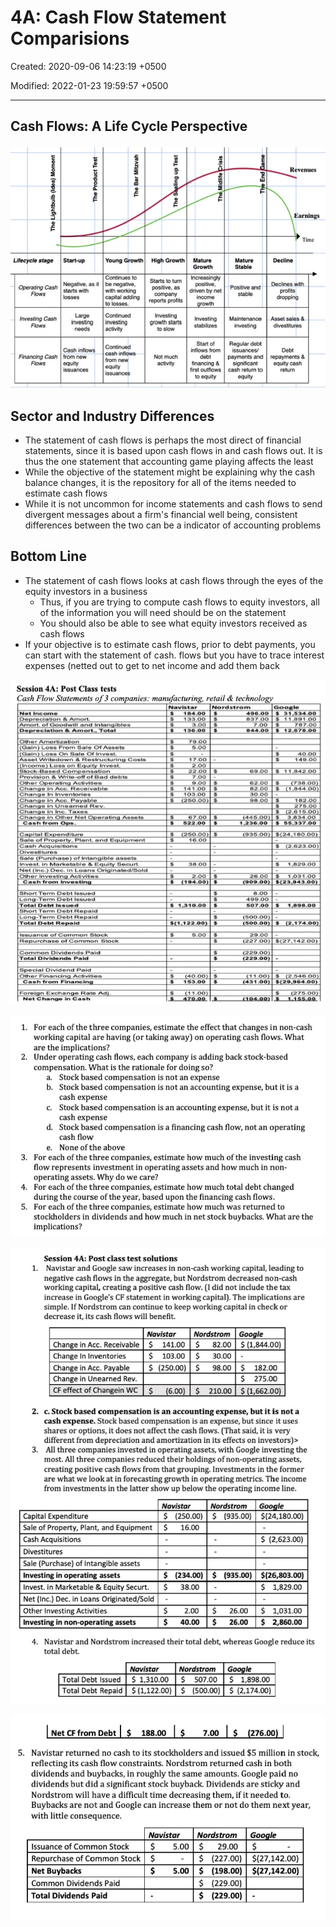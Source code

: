 # 4A: Cash Flow Statement Comparisions

Created: 2020-09-06 14:23:19 +0500

Modified: 2022-01-23 19:59:57 +0500

---

## Cash Flows: A Life Cycle Perspective

![image](media/Accounting-for-Finance_4A--Cash-Flow-Statement-Comparisions-image1.jpg)

## Sector and Industry Differences
-   The statement of cash flows is perhaps the most direct of financial statements, since it is based upon cash flows in and cash flows out. It is thus the one statement that accounting game playing affects the least
-   While the objective of the statement might be explaining why the cash balance changes, it is the repository for all of the items needed to estimate cash flows
-   While it is not uncommon for income statements and cash flows to send divergent messages about a firm's financial well being, consistent differences between the two can be a indicator of accounting problems

## Bottom Line
-   The statement of cash flows looks at cash flows through the eyes of the equity investors in a business
    -   Thus, if you are trying to compute cash flows to equity investors, all of the information you will need should be on the statement
    -   You should also be able to see what equity investors received as cash flows
-   If your objective is to estimate cash flows, prior to debt payments, you can start with the statement of cash. flows but you have to trace interest expenses (netted out to get to net income and add them back

![image](media/Accounting-for-Finance_4A--Cash-Flow-Statement-Comparisions-image2.jpg)

![image](media/Accounting-for-Finance_4A--Cash-Flow-Statement-Comparisions-image3.jpg)

![image](media/Accounting-for-Finance_4A--Cash-Flow-Statement-Comparisions-image4.jpg)

![image](media/Accounting-for-Finance_4A--Cash-Flow-Statement-Comparisions-image5.jpg)



